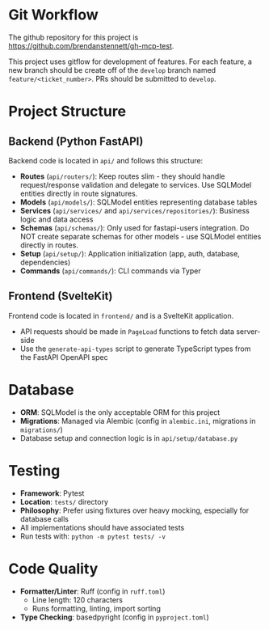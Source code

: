 # Git Workflow

The github repository for this project is https://github.com/brendanstennett/gh-mcp-test.

This project uses gitflow for development of features. For each feature, a new branch should
be create off of the `develop` branch named `feature/<ticket_number>`. PRs should be submitted
to `develop`.

# Project Structure

## Backend (Python FastAPI)

Backend code is located in `api/` and follows this structure:

- **Routes** (`api/routers/`): Keep routes slim - they should handle request/response validation and delegate to services. Use SQLModel entities directly in route signatures.
- **Models** (`api/models/`): SQLModel entities representing database tables
- **Services** (`api/services/` and `api/services/repositories/`): Business logic and data access
- **Schemas** (`api/schemas/`): Only used for fastapi-users integration. Do NOT create separate schemas for other models - use SQLModel entities directly in routes.
- **Setup** (`api/setup/`): Application initialization (app, auth, database, dependencies)
- **Commands** (`api/commands/`): CLI commands via Typer

## Frontend (SvelteKit)

Frontend code is located in `frontend/` and is a SvelteKit application.

- API requests should be made in `PageLoad` functions to fetch data server-side
- Use the `generate-api-types` script to generate TypeScript types from the FastAPI OpenAPI spec

# Database

- **ORM**: SQLModel is the only acceptable ORM for this project
- **Migrations**: Managed via Alembic (config in `alembic.ini`, migrations in `migrations/`)
- Database setup and connection logic is in `api/setup/database.py`

# Testing

- **Framework**: Pytest
- **Location**: `tests/` directory
- **Philosophy**: Prefer using fixtures over heavy mocking, especially for database calls
- All implementations should have associated tests
- Run tests with: `python -m pytest tests/ -v`

# Code Quality

- **Formatter/Linter**: Ruff (config in `ruff.toml`)
  - Line length: 120 characters
  - Runs formatting, linting, import sorting
- **Type Checking**: basedpyright (config in `pyproject.toml`)
